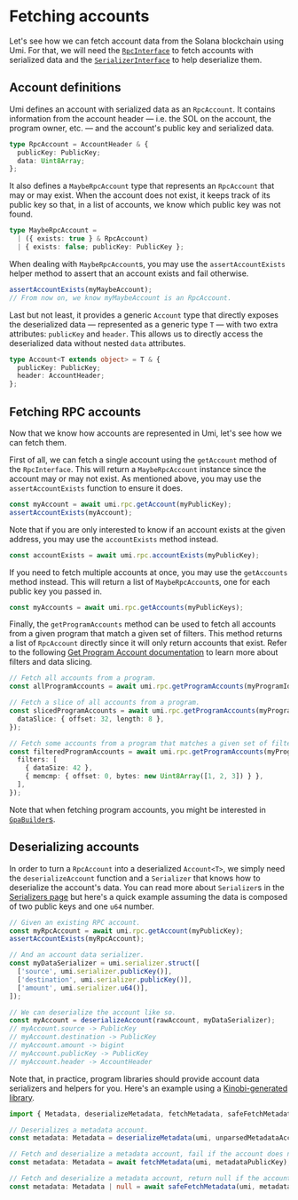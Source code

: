 # Fetching accounts

Let's see how we can fetch account data from the Solana blockchain using Umi. For that, we will need the [`RpcInterface`](https://umi-docs.vercel.app/interfaces/umi.RpcInterface.html) to fetch accounts with serialized data and the [`SerializerInterface`](https://umi-docs.vercel.app/interfaces/umi.SerializerInterface.html) to help deserialize them.

## Account definitions

Umi defines an account with serialized data as an `RpcAccount`. It contains information from the account header — i.e. the SOL on the account, the program owner, etc. — and the account's public key and serialized data.

```ts
type RpcAccount = AccountHeader & {
  publicKey: PublicKey;
  data: Uint8Array;
};
```

It also defines a `MaybeRpcAccount` type that represents an `RpcAccount` that may or may exist. When the account does not exist, it keeps track of its public key so that, in a list of accounts, we know which public key was not found.

```ts
type MaybeRpcAccount =
  | ({ exists: true } & RpcAccount)
  | { exists: false; publicKey: PublicKey };
```

When dealing with `MaybeRpcAccount`s, you may use the `assertAccountExists` helper method to assert that an account exists and fail otherwise.

```ts
assertAccountExists(myMaybeAccount);
// From now on, we know myMaybeAccount is an RpcAccount.
```

Last but not least, it provides a generic `Account` type that directly exposes the deserialized data — represented as a generic type `T` — with two extra attributes: `publicKey` and `header`. This allows us to directly access the deserialized data without nested `data` attributes.

```ts
type Account<T extends object> = T & {
  publicKey: PublicKey;
  header: AccountHeader;
};
```

## Fetching RPC accounts

Now that we know how accounts are represented in Umi, let's see how we can fetch them.

First of all, we can fetch a single account using the `getAccount` method of the `RpcInterface`. This will return a `MaybeRpcAccount` instance since the account may or may not exist. As mentioned above, you may use the `assertAccountExists` function to ensure it does.

```ts
const myAccount = await umi.rpc.getAccount(myPublicKey);
assertAccountExists(myAccount);
```

Note that if you are only interested to know if an account exists at the given address, you may use the `accountExists` method instead.

```ts
const accountExists = await umi.rpc.accountExists(myPublicKey);
```

If you need to fetch multiple accounts at once, you may use the `getAccounts` method instead. This will return a list of `MaybeRpcAccount`s, one for each public key you passed in.

```ts
const myAccounts = await umi.rpc.getAccounts(myPublicKeys);
```

Finally, the `getProgramAccounts` method can be used to fetch all accounts from a given program that match a given set of filters. This method returns a list of `RpcAccount` directly since it will only return accounts that exist. Refer to the following [Get Program Account documentation](https://solanacookbook.com/guides/get-program-accounts.html) to learn more about filters and data slicing.

```ts
// Fetch all accounts from a program.
const allProgramAccounts = await umi.rpc.getProgramAccounts(myProgramId);

// Fetch a slice of all accounts from a program.
const slicedProgramAccounts = await umi.rpc.getProgramAccounts(myProgramId, {
  dataSlice: { offset: 32, length: 8 },
});

// Fetch some accounts from a program that matches a given set of filters.
const filteredProgramAccounts = await umi.rpc.getProgramAccounts(myProgramId, {
  filters: [
    { dataSize: 42 },
    { memcmp: { offset: 0, bytes: new Uint8Array([1, 2, 3]) } },
  ],
});
```

Note that when fetching program accounts, you might be interested in [`GpaBuilder`s](./helpers.md#gpabuilders).

## Deserializing accounts

In order to turn a `RpcAccount` into a deserialized `Account<T>`, we simply need the `deserializeAccount` function and a `Serializer` that knows how to deserialize the account's data. You can read more about `Serializer`s in the [Serializers page](./serializers.md) but here's a quick example assuming the data is composed of two public keys and one `u64` number.

```ts
// Given an existing RPC account.
const myRpcAccount = await umi.rpc.getAccount(myPublicKey);
assertAccountExists(myRpcAccount);

// And an account data serializer.
const myDataSerializer = umi.serializer.struct([
  ['source', umi.serializer.publicKey()],
  ['destination', umi.serializer.publicKey()],
  ['amount', umi.serializer.u64()],
]);

// We can deserialize the account like so.
const myAccount = deserializeAccount(rawAccount, myDataSerializer);
// myAccount.source -> PublicKey
// myAccount.destination -> PublicKey
// myAccount.amount -> bigint
// myAccount.publicKey -> PublicKey
// myAccount.header -> AccountHeader
```

Note that, in practice, program libraries should provide account data serializers and helpers for you. Here's an example using a [Kinobi-generated library](./kinobi.md).

```ts
import { Metadata, deserializeMetadata, fetchMetadata, safeFetchMetadata } from '@metaplex-foundation/mpl-token-metadata';

// Deserializes a metadata account.
const metadata: Metadata = deserializeMetadata(umi, unparsedMetadataAccount);

// Fetch and deserialize a metadata account, fail if the account does not exist.
const metadata: Metadata = await fetchMetadata(umi, metadataPublicKey);

// Fetch and deserialize a metadata account, return null if the account does not exist.
const metadata: Metadata | null = await safeFetchMetadata(umi, metadataPublicKey);
```
